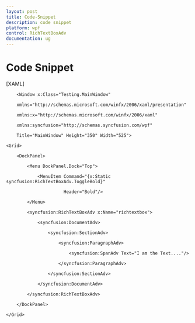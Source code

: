 ```yaml
---
layout: post
title: Code-Snippet
description: code snippet
platform: wpf
control: RichTextBoxAdv
documentation: ug
---
```


# Code Snippet



[XAML]



        <Window x:Class="Testing.MainWindow"

        xmlns="http://schemas.microsoft.com/winfx/2006/xaml/presentation"

        xmlns:x="http://schemas.microsoft.com/winfx/2006/xaml"

        xmlns:syncfusion="http://schemas.syncfusion.com/wpf"

        Title="MainWindow" Height="350" Width="525">

    <Grid>

        <DockPanel>

            <Menu DockPanel.Dock="Top">

                <MenuItem Command="{x:Static syncfusion:RichTextBoxAdv.ToggleBold}" 

                          Header="Bold"/>

            </Menu>

            <syncfusion:RichTextBoxAdv x:Name="richtextbox">

                <syncfusion:DocumentAdv>

                    <syncfusion:SectionAdv>

                        <syncfusion:ParagraphAdv>

                            <syncfusion:SpanAdv Text="I am the Text...."/>

                        </syncfusion:ParagraphAdv>

                    </syncfusion:SectionAdv>

                </syncfusion:DocumentAdv>

            </syncfusion:RichTextBoxAdv>

        </DockPanel>

    </Grid>

</Window>



